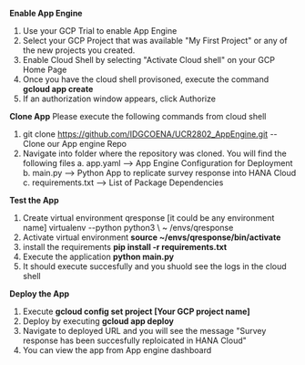 **Enable App Engine**

1. Use your GCP Trial to enable App Engine
2. Select your GCP Project that was available "My First Project" or any of the new projects you created.
3. Enable Cloud Shell by selecting "Activate Cloud shell" on your GCP Home Page
4. Once you have the cloud shell provisoned, execute the command **gcloud app create** 
5. If an authorization window appears, click Authorize


**Clone App**
Please execute the following commands from cloud shell 

1. git clone   https://github.com/IDGCOENA/UCR2802_AppEngine.git  -- Clone our App engine Repo
2. Navigate into folder where the repository was cloned. You will find the following files
        a. app.yaml         -->  App Engine Configuration for Deployment
        b. main.py           --> Python App to replicate survey response into HANA Cloud 
        c. requirements.txt  --> List of Package Dependencies         

**Test the App**
1. Create virtual environment qresponse [it could be any environment name]
     virtualenv --python python3 \ ~ /envs/qresponse
2. Activate virtual environment
   **source \~/envs/qresponse/bin/activate**
3. install the requirements 
    **pip install -r requirements.txt**
4. Execute the application
   **python main.py**
5. It should execute succesfully and you shuold see the logs in the cloud shell

**Deploy the App**

1. Execute **gcloud config set project [Your GCP project name]**
2. Deploy by executing  **gcloud app deploy**
3. Navigate to deployed URL and you will see the message "Survey response has been succesfully reploicated in HANA Cloud"
4. You can view the app from App engine dashboard
        
      
